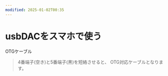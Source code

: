 ```yaml
---
modified: 2025-01-02T00:35
---
```

# usbDACをスマホで使う

OTGケーブル

> 4番端子(空き)と5番端子(黒)を短絡させると、 OTG対応ケーブルとなります。
